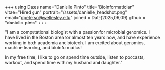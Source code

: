 +++
using Dates
name="Danielle Pinto"
title="Bioinformatician"
vitae="Hired gun"
portrait="/assets/danielle_headshot.png"
email="dpeterso@wellesley.edu"
joined = Date(2025,06,09)
github = "danielle-pinto"
+++

"I am a computational biologist with a passion for microbial genomics.
I have lived in the Boston area for almost ten years now,
and have experience working in both academia and biotech.
I am excited about genomics, machine learning, and bioinformatics!

In my free time, I like to go on spend time outside,
listen to podcasts, workout, and spend time with my husband and daughter."


